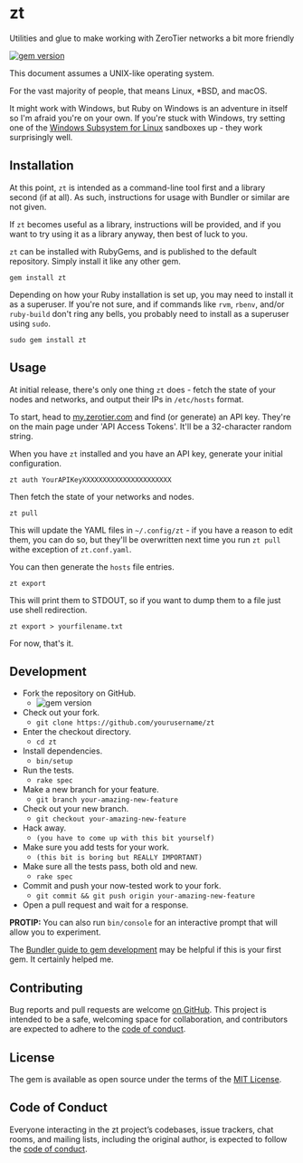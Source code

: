# zt

Utilities and glue to make working with ZeroTier networks a bit more
friendly

[![gem version][img-badge-gem]][link-badge-gem]

This document assumes a UNIX-like operating system.

For the vast majority of people, that means Linux, *BSD, and macOS.

It might work with Windows, but Ruby on Windows is an adventure in
itself so I'm afraid you're on your own. If you're stuck with Windows,
try setting one of the [Windows Subsystem for Linux][link-wsl] sandboxes
up - they work surprisingly well.

## Installation

At this point, `zt` is intended as a command-line tool first and a
library second (if at all). As such, instructions for usage with Bundler
or similar are not given.

If `zt` becomes useful as a library, instructions will be provided, and
if you want to try using it as a library anyway, then best of luck to
you.

`zt` can be installed with RubyGems, and is published to the default
repository. Simply install it like any other gem.

```plain
gem install zt
```

Depending on how your Ruby installation is set up, you may need to
install it as a superuser. If you're not sure, and if commands like
`rvm`, `rbenv`, and/or `ruby-build` don't ring any bells, you probably
need to install as a superuser using `sudo`.

```plain
sudo gem install zt
```

## Usage

At initial release, there's only one thing `zt` does - fetch the state of your nodes and networks, and output their IPs in `/etc/hosts` format.

To start, head to [my.zerotier.com][link-my-zerotier] and find (or generate) an API key. They're on the main page under 'API Access Tokens'. It'll be a 32-character random string.

When you have `zt` installed and you have an API key, generate your initial configuration.

```plain
zt auth YourAPIKeyXXXXXXXXXXXXXXXXXXXXXX
```

Then fetch the state of your networks and nodes.

```plain
zt pull
```

This will update the YAML files in `~/.config/zt` - if you have a reason to edit them, you can do so, but they'll be overwritten next time you run `zt pull` withe exception of `zt.conf.yaml`.

You can then generate the `hosts` file entries.

```plain
zt export
```

This will print them to STDOUT, so if you want to dump them to a file just use shell redirection.

```plain
zt export > yourfilename.txt
```

For now, that's it.

## Development

- Fork the repository on GitHub.
  -  ![gem version][img-fork_button]
-  Check out your fork.
   -  `git clone https://github.com/yourusername/zt`
-  Enter the checkout directory.
   - `cd zt`
- Install dependencies.
  - `bin/setup`
- Run the tests.
  - `rake spec`
- Make a new branch for your feature.
  - `git branch your-amazing-new-feature`
- Check out your new branch.
  - `git checkout your-amazing-new-feature`
- Hack away.
  - `(you have to come up with this bit yourself)`
- Make sure you add tests for your work.
  - `(this bit is boring but REALLY IMPORTANT)`
- Make sure all the tests pass, both old and new.
  - `rake spec`
- Commit and push your now-tested work to your fork.
  - `git commit && git push origin your-amazing-new-feature`
- Open a pull request and wait for a response.

**PROTIP:** You can also run `bin/console` for an interactive prompt
that will allow you to experiment.

The [Bundler guide to gem development][link-bundler-guide] may be
helpful if this is your first gem. It certainly helped me.

## Contributing

Bug reports and pull requests are welcome [on GitHub][link-repo]. This
project is intended to be a safe, welcoming space for collaboration, and
contributors are expected to adhere to the [code of conduct][link-coc].

## License

The gem is available as open source under the terms of the
[MIT License][link-mitlic].

## Code of Conduct

Everyone interacting in the zt project’s codebases, issue trackers, chat
rooms, and mailing lists, including the original author, is expected to
follow the [code of conduct][link-coc].

[link-repo]: https://github.com/daveio/zt
[link-coc]: https://github.com/daveio/zt/blob/master/CODE_OF_CONDUCT.md
[link-mitlic]: https://opensource.org/licenses/MIT
[link-bundler-guide]: https://bundler.io/v2.0/guides/creating_gem.html
[link-badge-gem]: https://badge.fury.io/rb/zt
[link-wsl]: https://en.wikipedia.org/wiki/Windows_Subsystem_for_Linux
[img-badge-gem]: https://badge.fury.io/rb/zt.svg
[img-fork_button]: https://zt.dave.io/images/fork_button.png
[link-my-zerotier]: https://my.zerotier.com
